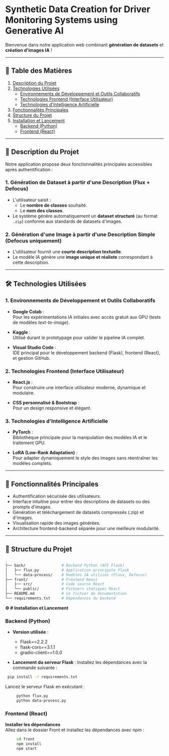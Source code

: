 # Synthetic Data Creation for Driver Monitoring Systems using Generative AI

Bienvenue dans notre application web combinant **génération de datasets** et **création d'images IA** !

---

## 📑 Table des Matières

1. [Description du Projet](#-description-du-projet)
2. [Technologies Utilisées](#-technologies-utilisées)
   - [Environnements de Développement et Outils Collaboratifs](#1-environnements-de-développement-et-outils-collaboratifs)
   - [Technologies Frontend (Interface Utilisateur)](#2-technologies-frontend-interface-utilisateur)
   - [Technologies d'Intelligence Artificielle](#3-technologies-dintelligence-artificielle)
3. [Fonctionnalités Principales](#-fonctionnalités-principales)
4. [Structure du Projet](#-structure-du-projet)
5. [Installation et Lancement](#-installation-et-lancement)
   - [Backend (Python)](#backend-python)
   - [Frontend (React)](#frontend-react)

---

## 🚀 Description du Projet

Notre application propose deux fonctionnalités principales accessibles après authentification :

### 1. Génération de Dataset à partir d'une Description (Flux + Defocus)

- L'utilisateur saisit :
  - Le **nombre de classes** souhaité.
  - Le **nom des classes**.
- Le système génère automatiquement un **dataset structuré** (au format `.zip`) conforme aux standards de datasets d'images.

### 2. Génération d'une Image à partir d'une Description Simple (Defocus uniquement)

- L'utilisateur fournit une **courte description textuelle**.
- Le modèle IA génère une **image unique et réaliste** correspondant à cette description.

---

## 🛠️ Technologies Utilisées

### 1. Environnements de Développement et Outils Collaboratifs

- **Google Colab** :  
  Pour les expérimentations IA initiales avec accès gratuit aux GPU (tests de modèles *text-to-image*).

- **Kaggle** :  
  Utilisé durant le prototypage pour valider le pipeline IA complet.

- **Visual Studio Code** :  
  IDE principal pour le développement backend (Flask), frontend (React), et gestion GitHub.

### 2. Technologies Frontend (Interface Utilisateur)

- **React.js** :  
  Pour construire une interface utilisateur moderne, dynamique et modulaire.

- **CSS personnalisé & Bootstrap** :  
  Pour un design responsive et élégant.

### 3. Technologies d'Intelligence Artificielle

- **PyTorch** :  
  Bibliothèque principale pour la manipulation des modèles IA et le traitement GPU.

- **LoRA (Low-Rank Adaptation)** :  
  Pour adapter dynamiquement le style des images sans réentraîner les modèles complets.

---

## 🔑 Fonctionnalités Principales

- Authentification sécurisée des utilisateurs.
- Interface intuitive pour entrer des descriptions de datasets ou des prompts d'images.
- Génération et téléchargement de datasets compressés (.zip) et d'images.
- Visualisation rapide des images générées.
- Architecture frontend-backend séparée pour une meilleure modularité.

---

## 📂 Structure du Projet

```bash
.
├── back/                # Backend Python (API Flask)
│   ├── flux.py          # Application principale Flask
│   └── data-process/    # Modèles IA utilisés (Fluxx, Defocus)
├── front/               # Frontend React
│   ├── src/             # Code source React
│   └── public/          # Fichiers statiques React
├── README.md            # Ce fichier de documentation
└── requirements.txt     # Dépendances du backend

```
**⚙️ # Installation et Lancement**

### Backend (Python)

- **Version utilisée** :
  - Flask==2.2.2
  - flask-cors==3.1.1
  - gradio-client==1.0.0

- **Lancement du serveur Flask** :
Installez les dépendances avec la commande suivante :
 ```bash
  pip install -r requirements.txt
 ```
Lancez le serveur Flask en exécutant :
```bash
     python flux.py
     python data-process.py
 ```
### Frontend (React)

**Installer les dépendances**  
   Allez dans le dossier Front et installez les dépendances avec npm :
```bash
     cd front
     npm install
     npm start
```
 
